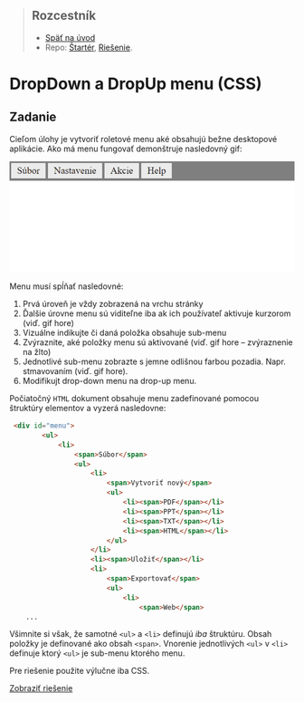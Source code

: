 <div class="hidden">

> ## Rozcestník
> - [Späť na úvod](../../README.md)
> - Repo: [Štartér](/../../tree/main/css/dropdownmenu), [Riešenie](/../../tree/solution/css/dropdownmenu).
</div>

# DropDown a DropUp menu (CSS)

## Zadanie
Cieľom úlohy je vytvoriť roletové menu aké obsahujú bežne desktopové aplikácie. Ako má menu fungovať demonštruje nasledovný gif:

![](images_dropdownmenu/menu-fung-00.gif)

Menu musí spĺňať nasledovné:

1. Prvá úroveň je vždy zobrazená na vrchu stránky
2. Ďalšie úrovne menu sú viditeľne iba ak ich používateľ aktivuje kurzorom (viď. gif hore)
3. Vizuálne indikujte či daná položka obsahuje sub-menu
4. Zvýraznite, aké položky menu sú aktivované (viď. gif hore – zvýraznenie na žlto)
5. Jednotlivé sub-menu zobrazte s jemne odlišnou farbou pozadia. Napr. stmavovaním (viď. gif hore).
6. Modifikujt drop-down menu na drop-up menu.


Počiatočný `HTML` dokument obsahuje menu zadefinované pomocou štruktúry elementov a vyzerá nasledovne:

```html
 <div id="menu">
        <ul>
            <li>
                <span>Súbor</span>
                <ul>
                    <li>
                        <span>Vytvoriť nový</span>
                        <ul>
                            <li><span>PDF</span></li>
                            <li><span>PPT</span></li>
                            <li><span>TXT</span></li>
                            <li><span>HTML</span></li>
                        </ul>
                    </li>
                    <li><span>Uložiť</span></li>
                    <li>
                        <span>Exportovať</span>
                        <ul>
                            <li>
                                <span>Web</span>
    ...
```

Všimnite si však, že samotné `<ul>` a `<li>` definujú _iba_ štruktúru. Obsah položky je definované ako obsah `<span>`. Vnorenie jednotlivých `<ul>` v `<li>` definuje ktorý `<ul>` je sub-menu ktorého menu.

Pre riešenie použite výlučne iba CSS.

<div class="hidden">

[Zobraziť riešenie](riesenie.md)
</div>